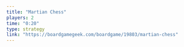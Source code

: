 ```yaml
---
title: "Martian Chess"
players: 2
time: "0:20"
type: strategy
link: "https://boardgamegeek.com/boardgame/19803/martian-chess"
---
```

